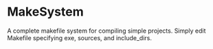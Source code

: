 MakeSystem
==========

A complete makefile system for compiling simple projects. Simply edit Makefile specifying exe, sources, and include\_dirs.
